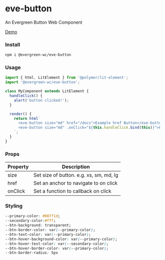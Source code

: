 # eve-button

An Evergreen Button Web Component

[Demo](https://hutchgrant.github.io/evergreen-web-components/docs/button)

### Install

```bash
npm i @evergreen-wc/eve-button
```

### Usage

```js
import { html, LitElement } from '@polymer/lit-element';
import '@evergreen-wc/eve-button';

class MyComponent extends LitElement {
  handleClick() {
    alert('button clicked!');
  }

  render() {
    return html`
      <eve-button size="md" href="/docs">Example href Button</eve-button>
      <eve-button size="md" .onClick="${this.handleClick.bind(this)}">Example function Button</eve-button>
    `;
  }
}
```

### Props

| Property | Description |
| -------- | ----------- |
| size     | Set size of button. e.g. xs, sm, md, lg |
| href     | Set an anchor to navigate to on click |
| onClick  | Set a function to callback on click |

### Styling

```css
--primary-color: #007f1d;
--secondary-color:#fff;
--btn-background: transparent;
--btn-border-color: var(--primary-color);
--btn-text-color: var(--primary-color);
--btn-hover-background-color: var(--primary-color);
--btn-hover-text-color: var(--secondary-color);
--btn-hover-border-color: var(--primary-color);
--btn-border-radius: 5px
```